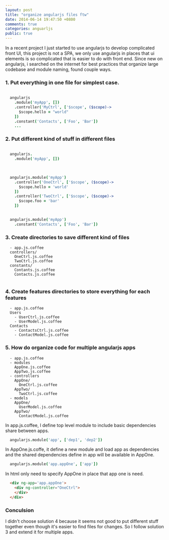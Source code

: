 ```yaml
---
layout: post
title: "organize angularjs files ftw"
date: 2014-06-14 19:47:50 +0800
comments: true
categories: anguarljs
public: true
---
```


In a recent project I just started to use angularjs to develop complicated front UI, this project is not a SPA, we only use angularjs in places that ui elements is so complicated that is easier to do with front end. Since new on angularjs, i searched on the internet for best practices that organize large codebase and module naming, found couple ways.

### 1. Put everything in one file for simplest case.
  
``` coffeescript app.js.coffee everything in one file
  
  angularjs
    .module('myApp', [])
    .controller('MyCtrl', ['$scope', ($scope)->
      $scope.hello = "world"
    ])
    .constant('Contacts', ['Foo', 'Bar'])
    ...

```

### 2. Put different kind of stuff in different files

``` coffeescript app.js.coffee define app namespace
  
  angularjs.
    .module('myApp', [])
  
```

``` coffeescript controllers.js.coffee define controllers
  
  angularjs.module('myApp')
    .controller('OneCtrl', ['$scope', ($scope)->
      $scope.hello = 'world'
    ])
    .controller('TwoCtrl', ['$scope', ($scope)->
      $scope.foo = 'bar'
    ])

```

``` coffeescript constants.js.coffee define constants
  
  angularjs.module('myApp')
    .constant('Contacts', ['Foo', 'Bar'])

```

### 3. Create directories to save different kind of files

```
  - app.js.coffee
  controllers/
    OneCtrl.js.coffee
    TwoCtrl.js.coffee
  constants/
    Contants.js.coffee
    Contacts.js.coffee
  
```

### 4. Create features directories to store everything for each features


```
  - app.js.coffee
  Users
    - UserCtrl.js.coffee
    - UserModel.js.coffee
  Contacts
    - ContactsCtrl.js.coffee
    - ContactModel.js.coffee

```

### 5. How do organize code for multiple angularjs apps

```
  - app.js.coffee
  - modules
    AppOne.js.coffee
    AppTwo.js.coffee
  - controllers
    AppOne/
      OneCtrl.js.coffee
    AppTwo/
      TwoCtrl.js.coffee
  - models
    AppOne/
      UserModel.js.coffee
    AppTwo/
      ContactModel.js.coffee

```

In app.js.coffee, I define top level module to include basic dependencies share between apps.

``` coffeescript app.js.coffee
  angularjs.module('app', ['dep1', 'dep2'])
```

In AppOne.js.coffe, it define a new module and load app as dependencies and the shared dependencies define in app will be available in AppOne.

``` coffeescript AppOne.js.coffee
  angularjs.module('app.appOne', ['app'])
```

In html only need to specify AppOne in place that app one is need.

``` html
  <div ng-app='app.appOne'>
    <div ng-controller="OneCtrl">
    </div>
  </div>
```

### Conculsion

I didn't choose solution 4 because it seems not good to put different stuff together even though it's easier to find files for changes. So I follow solution 3 and extend it for multiple apps.

